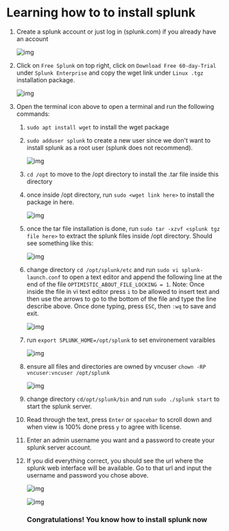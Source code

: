 # Learning how to to install splunk

1. Create a splunk account or just log in (splunk.com) if you already have an account

   ![img](images/create_splunk_account.png)
2. Click on `Free Splunk` on top right, click on `Download Free 60-day-Trial` under `Splunk Enterprise` and copy the wget link under `Linux .tgz`   installation package.

   ![img](images/copying_wget_link.png)
3. Open the terminal icon above to open a terminal and run the following commands:

   1. `sudo apt install wget` to install the wget package
   2. `sudo adduser splunk` to create a new user since we don't want to install splunk as a root user (splunk does not recommend).

      ![img](images/install_wget_and_create_new_user.png)
   3. `cd /opt` to move to the /opt directory to install the .tar file inside this directory
   4. once inside /opt directory, run `sudo <wget link here>` to install the package in here.

      ![img](images/run_wget_command.png)
   5. once the tar file installation is done, run `sudo tar -xzvf <splunk tgz file here>` to extract the splunk files inside /opt directory. Should see something like this:

      ![img](images/opt_fileSystem.png)
   6. change directory `cd /opt/splunk/etc` and run `sudo vi splunk-launch.conf` to open a text editor and append the following line at the end of the file `OPTIMISTIC_ABOUT_FILE_LOCKING = 1`. Note: Once inside the file in vi text editor press `i` to be allowed to insert text and then use the arrows to go to the bottom of the file and type the line describe above. Once done typing, press `ESC`, then `:wq` to save and exit.

      ![img](images/vi_script.png)
   7. run `export SPLUNK_HOME=/opt/splunk` to set environement varaibles

      ![img](images/export_env_variable.png)
   8. ensure all files and directories are owned by vncuser `chown -RP vncuser:vncuser /opt/splunk`

      ![img](images/chown_all_files.png)
   9. change directory `cd/opt/splunk/bin` and run `sudo ./splunk start` to start the splunk server.
   10. Read through the text, press `Enter` or `spacebar` to scroll down and when view is 100% done press  `y` to agree with license.
   11. Enter an admin username you want and a password to create your splunk server account.
   12. If you did everything correct, you should see the url where the splunk web interface will be available. Go to that url and input the username and password you chose above.

       ![img](images/splunk_deployment_successful.png)

       ![img](images/url_splunk_web_interface.png)

       ### Congratulations! You know how to install splunk now
